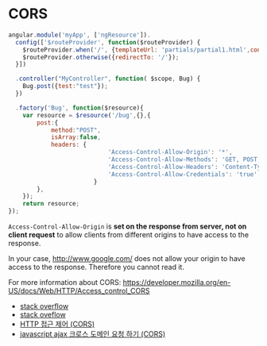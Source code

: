 # CORS

```javascript
angular.module('myApp', ['ngResource']).
  config(['$routeProvider', function($routeProvider) {
    $routeProvider.when('/', {templateUrl: 'partials/partial1.html',controller: 'MyController'});
    $routeProvider.otherwise({redirectTo: '/'});
  }])

  .controller("MyController", function( $scope, Bug) {
    Bug.post({test:"test"});
  })

  .factory('Bug', function($resource){
    var resource = $resource('/bug',{},{
        post:{
            method:"POST",
            isArray:false,
            headers: {
							'Access-Control-Allow-Origin': '*',
							'Access-Control-Allow-Methods': 'GET, POST, PUT, DELETE, OPTIONS',
							'Access-Control-Allow-Headers': 'Content-Type, X-Requested-With',
							'Access-Control-Allow-Credentials': 'true'
						}
        },
    });
    return resource;
});
```

`Access-Control-Allow-Origin` is **set on the response from server, not on client request** to allow clients from different origins to have access to the response.

In your case, http://www.google.com/ does not allow your origin to have access to the response. Therefore you cannot read it.

For more information about CORS: https://developer.mozilla.org/en-US/docs/Web/HTTP/Access_control_CORS

* [stack overflow](http://stackoverflow.com/questions/12791667/how-to-specify-headers-parameter-for-custom-angular-resource-action)
* [stack oveflow](http://stackoverflow.com/questions/24097484/angular-js-no-access-control-allow-origin-header-is-present-on-the-requested-r)
* [HTTP 접근 제어 (CORS)](https://developer.mozilla.org/ko/docs/Web/HTTP/Access_control_CORS)
* [javascript ajax 크로스 도메인 요청 하기 (CORS)](http://adrenal.tistory.com/16)